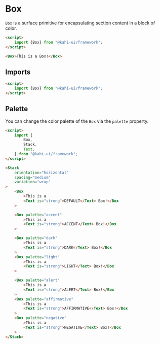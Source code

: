 # Box

`Box` is a surface primitive for encapsulating section content in a block of color.

```html repl Box Preview
<script>
    import {Box} from "@kahi-ui/framework";
</script>

<Box>This is a Box!</Box>
```

## Imports

```html default Box Imports
<script>
    import {Box} from "@kahi-ui/framework";
</script>
```

## Palette

You can change the color palette of the `Box` via the `palette` property.

```html repl Box Palette
<script>
    import {
        Box,
        Stack,
        Text,
    } from "@kahi-ui/framework";
</script>

<Stack
    orientation="horizontal"
    spacing="medium"
    variation="wrap"
>
    <Box
        >This is a
        <Text is="strong">DEFAULT</Text> Box!</Box
    >

    <Box palette="accent"
        >This is a
        <Text is="strong">ACCENT</Text> Box!</Box
    >

    <Box palette="dark"
        >This is a
        <Text is="strong">DARK</Text> Box!</Box
    >
    <Box palette="light"
        >This is a
        <Text is="strong">LIGHT</Text> Box!</Box
    >

    <Box palette="alert"
        >This is a
        <Text is="strong">ALERT</Text> Box!</Box
    >
    <Box palette="affirmative"
        >This is a
        <Text is="strong">AFFIRMATIVE</Text> Box!</Box
    >
    <Box palette="negative"
        >This is a
        <Text is="strong">NEGATIVE</Text> Box!</Box
    >
</Stack>
```
